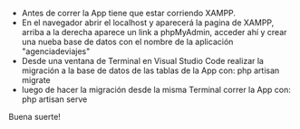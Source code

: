 - Antes de correr la App tiene que estar corriendo XAMPP.
- En el navegador abrir el localhost y aparecerá la pagina de XAMPP, arriba
  a la derecha aparece un link a phpMyAdmin, acceder ahí y crear una nueba
  base de datos con el nombre de la aplicación "agenciadeviajes"
- Desde una ventana de Terminal en Visual Studio Code realizar la migración
  a la base de datos de las tablas de la App con:
	php artisan migrate
- luego de hacer la migración desde la misma Terminal correr la App con:
	php artisan serve

Buena suerte!
